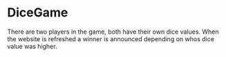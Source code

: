 # DiceGame
There are two players in the game, both have their own dice values.
When the website is refreshed a winner is announced depending on whos dice value was higher. 
